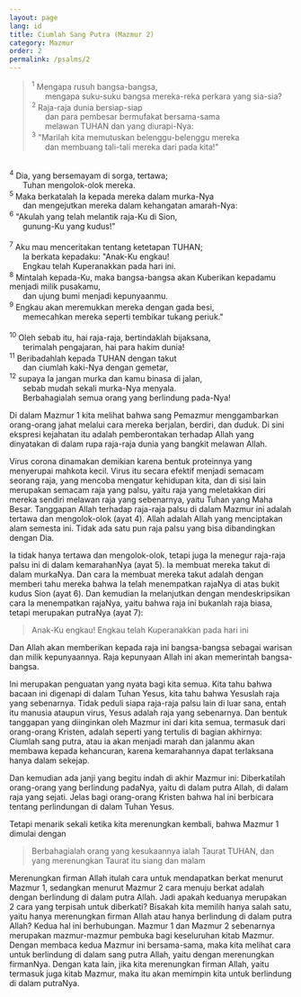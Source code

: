 ```yaml
---
layout: page
lang: id
title: Ciumlah Sang Putra (Mazmur 2)
category: Mazmur
order: 2
permalink: /psalms/2
---
```


> <sup>1</sup> Mengapa rusuh bangsa-bangsa,<br />
&nbsp;&nbsp;&nbsp;&nbsp;&nbsp;&nbsp;mengapa suku-suku bangsa mereka-reka perkara yang sia-sia?<br />
<sup>2</sup> Raja-raja dunia bersiap-siap<br />
&nbsp;&nbsp;&nbsp;&nbsp;&nbsp;&nbsp;dan para pembesar bermufakat bersama-sama<br />
&nbsp;&nbsp;&nbsp;&nbsp;&nbsp;&nbsp;melawan TUHAN dan yang diurapi-Nya:<br />
<sup>3</sup> "Marilah kita memutuskan belenggu-belenggu mereka<br />
&nbsp;&nbsp;&nbsp;&nbsp;&nbsp;&nbsp;dan membuang tali-tali mereka dari pada kita!"<br />
<br />
<sup>4</sup> Dia, yang bersemayam di sorga, tertawa;<br />
&nbsp;&nbsp;&nbsp;&nbsp;&nbsp;&nbsp;Tuhan mengolok-olok mereka.<br />
<sup>5</sup> Maka berkatalah Ia kepada mereka dalam murka-Nya<br />
&nbsp;&nbsp;&nbsp;&nbsp;&nbsp;&nbsp;dan mengejutkan mereka dalam kehangatan amarah-Nya:<br />
<sup>6</sup> "Akulah yang telah melantik raja-Ku di Sion,<br />
&nbsp;&nbsp;&nbsp;&nbsp;&nbsp;&nbsp;gunung-Ku yang kudus!"<br />
<br />
<sup>7</sup> Aku mau menceritakan tentang ketetapan TUHAN;<br />
&nbsp;&nbsp;&nbsp;&nbsp;&nbsp;&nbsp;Ia berkata kepadaku: "Anak-Ku engkau!<br />
&nbsp;&nbsp;&nbsp;&nbsp;&nbsp;&nbsp;Engkau telah Kuperanakkan pada hari ini.<br />
<sup>8</sup> Mintalah kepada-Ku, maka bangsa-bangsa akan Kuberikan kepadamu menjadi milik pusakamu,<br />
&nbsp;&nbsp;&nbsp;&nbsp;&nbsp;&nbsp;dan ujung bumi menjadi kepunyaanmu.<br />
<sup>9</sup> Engkau akan meremukkan mereka dengan gada besi,<br />
&nbsp;&nbsp;&nbsp;&nbsp;&nbsp;&nbsp;memecahkan mereka seperti tembikar tukang periuk."<br />
<br />
<sup>10</sup> Oleh sebab itu, hai raja-raja, bertindaklah bijaksana,<br />
&nbsp;&nbsp;&nbsp;&nbsp;&nbsp;&nbsp;terimalah pengajaran, hai para hakim dunia!<br />
<sup>11</sup> Beribadahlah kepada TUHAN dengan takut<br />
&nbsp;&nbsp;&nbsp;&nbsp;&nbsp;&nbsp;dan ciumlah kaki-Nya dengan gemetar,<br />
<sup>12</sup> supaya Ia jangan murka dan kamu binasa di jalan,<br />
&nbsp;&nbsp;&nbsp;&nbsp;&nbsp;&nbsp;sebab mudah sekali murka-Nya menyala.<br />
&nbsp;&nbsp;&nbsp;&nbsp;&nbsp;&nbsp;Berbahagialah semua orang yang berlindung pada-Nya!

Di dalam Mazmur 1 kita melihat bahwa sang Pemazmur menggambarkan orang-orang jahat melalui cara mereka berjalan, berdiri, dan duduk. Di sini ekspresi kejahatan itu adalah pemberontakan terhadap Allah yang dinyatakan di dalam rupa raja-raja dunia yang bangkit melawan Allah.

Virus corona dinamakan demikian karena bentuk proteinnya yang menyerupai mahkota kecil. Virus itu secara efektif menjadi semacam seorang raja, yang mencoba mengatur kehidupan kita, dan di sisi lain merupakan semacam raja yang palsu, yaitu raja yang meletakkan diri mereka sendiri melawan raja yang sebenarnya, yaitu Tuhan yang Maha Besar. Tanggapan Allah terhadap raja-raja palsu di dalam Mazmur ini adalah tertawa dan mengolok-olok (ayat 4). Allah adalah Allah yang menciptakan alam semesta ini. Tidak ada satu pun raja palsu yang bisa dibandingkan dengan Dia.

Ia tidak hanya tertawa dan mengolok-olok, tetapi juga Ia menegur raja-raja palsu ini di dalam kemarahanNya (ayat 5). Ia membuat mereka takut di dalam murkaNya. Dan cara Ia membuat mereka takut adalah dengan memberi tahu mereka bahwa Ia telah menempatkan rajaNya di atas bukit kudus Sion (ayat 6). Dan kemudian Ia melanjutkan dengan mendeskripsikan cara Ia menempatkan rajaNya, yaitu bahwa raja ini bukanlah raja biasa, tetapi merupakan putraNya (ayat 7): 
> Anak-Ku engkau! Engkau telah Kuperanakkan pada hari ini

Dan Allah akan memberikan kepada raja ini bangsa-bangsa sebagai warisan dan milik kepunyaannya. Raja kepunyaan Allah ini akan memerintah bangsa-bangsa.

Ini merupakan penguatan yang nyata bagi kita semua. Kita tahu bahwa bacaan ini digenapi di dalam Tuhan Yesus, kita tahu bahwa Yesuslah raja yang sebenarnya. Tidak peduli siapa raja-raja palsu lain di luar sana, entah itu manusia ataupun virus, Yesus adalah raja yang sebenarnya. Dan bentuk tanggapan yang diinginkan oleh Mazmur ini dari kita semua, termasuk dari orang-orang Kristen, adalah seperti yang tertulis di bagian akhirnya: Ciumlah sang putra, atau ia akan menjadi marah dan jalanmu akan membawa kepada kehancuran, karena kemarahannya dapat terlaksana hanya dalam sekejap.

Dan kemudian ada janji yang begitu indah di akhir Mazmur ini: Diberkatilah orang-orang yang berlindung padaNya, yaitu di dalam putra Allah, di dalam raja yang sejati. Jelas bagi orang-orang Kristen bahwa hal ini berbicara tentang perlindungan di dalam Tuhan Yesus.

Tetapi menarik sekali ketika kita merenungkan kembali, bahwa Mazmur 1 dimulai dengan
> Berbahagialah orang yang kesukaannya ialah Taurat TUHAN, dan yang merenungkan Taurat itu siang dan malam

Merenungkan firman Allah itulah cara untuk mendapatkan berkat menurut Mazmur 1, sedangkan menurut Mazmur 2 cara menuju berkat adalah dengan berlindung di dalam putra Allah. Jadi apakah keduanya merupakan 2 cara yang terpisah untuk diberkati? Bisakah kita memilih hanya salah satu, yaitu hanya merenungkan firman Allah atau hanya berlindung di dalam putra Allah? Kedua hal ini berhubungan. Mazmur 1 dan Mazmur 2 sebenarnya merupakan mazmur-mazmur pembuka bagi keseluruhan kitab Mazmur. Dengan membaca kedua Mazmur ini bersama-sama, maka kita melihat cara untuk berlindung di dalam sang putra Allah, yaitu dengan merenungkan firmanNya. Dengan kata lain, jika kita merenungkan firman Allah, yaitu termasuk juga kitab Mazmur, maka itu akan memimpin kita untuk berlindung di dalam putraNya. 
